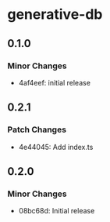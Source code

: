 # generative-db

## 0.1.0

### Minor Changes

- 4af4eef: initial release

## 0.2.1

### Patch Changes

- 4e44045: Add index.ts

## 0.2.0

### Minor Changes

- 08bc68d: Initial release
